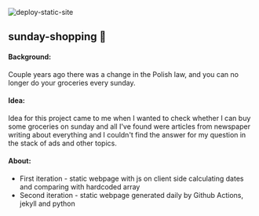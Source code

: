![deploy-static-site](https://github.com/skypaw/sunday-shopping/actions/workflows/static.yml/badge.svg)
## sunday-shopping 📅

#### Background:

Couple years ago there was a change in the Polish law, and you can no longer do your groceries every sunday.

#### Idea:

Idea for this project came to me when I wanted to check whether I can buy some groceries on sunday and all I've found
were articles from newspaper writing about everything and I couldn't find the answer for my question in the stack of ads
and other topics.

#### About:

 - First iteration - static webpage with js on client side calculating dates and comparing with hardcoded array
 - Second iteration - static webpage generated daily by Github Actions, jekyll and python